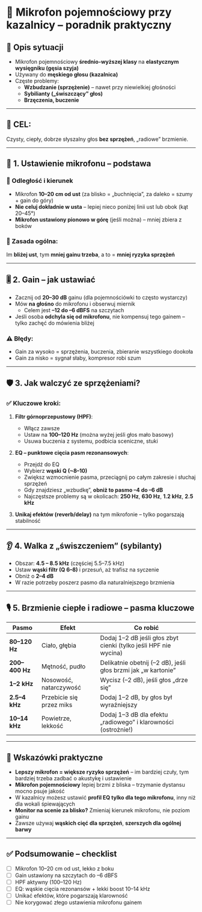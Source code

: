 # 🎤 Mikrofon pojemnościowy przy kazalnicy – poradnik praktyczny

## 🧠 Opis sytuacji

- Mikrofon pojemnościowy **średnio-wyższej klasy** na **elastycznym wysięgniku (gęsia szyja)**
- Używany do **męskiego głosu (kazalnica)**
- Częste problemy:
    - **Wzbudzanie (sprzężenie)** – nawet przy niewielkiej głośności
    - **Sybilianty („świszczący” głos)**
    - **Brzęczenia, buczenie**

---

## 🎯 CEL:
Czysty, ciepły, dobrze słyszalny głos **bez sprzężeń**, „radiowe” brzmienie.

---

## 🔧 1. Ustawienie mikrofonu – podstawa

### 📐 Odległość i kierunek
- Mikrofon **10–20 cm od ust** (za blisko = „buchnięcia”, za daleko = szumy + gain do góry)
- **Nie celuj dokładnie w usta** – lepiej nieco poniżej linii ust lub obok (kąt 20–45°)
- **Mikrofon ustawiony pionowo w górę** (jeśli można) – mniej zbiera z boków

### 📏 Zasada ogólna:
Im **bliżej ust**, tym **mniej gainu trzeba**, a to = **mniej ryzyka sprzężeń**

---

## 🎚️ 2. Gain – jak ustawiać

- Zacznij od **20–30 dB** gainu (dla pojemnościówki to często wystarczy)
- Mów **na głośno** do mikrofonu i obserwuj miernik
    - Celem jest **–12 do –6 dBFS** na szczytach
- Jeśli osoba **odchyla się od mikrofonu**, nie kompensuj tego gainem – tylko zachęć do mówienia bliżej

### ⚠️ Błędy:
- Gain za wysoko = sprzężenia, buczenia, zbieranie wszystkiego dookoła
- Gain za nisko = sygnał słaby, kompresor robi szum

---

## 🛡️ 3. Jak walczyć ze sprzężeniami?

### ✅ Kluczowe kroki:

1. **Filtr górnoprzepustowy (HPF)**:
    - Włącz zawsze
    - Ustaw na **100–120 Hz** (można wyżej jeśli głos mało basowy)
    - Usuwa buczenia z systemu, podbicia sceniczne, stuki

2. **EQ – punktowe cięcia pasm rezonansowych**:
    - Przejdź do EQ
    - Wybierz **wąski Q (~8–10)**
    - Zwiększ wzmocnienie pasma, przeciągnij po całym zakresie i słuchaj sprzężeń
    - Gdy znajdziesz „wzbudkę”, **obniż to pasmo –4 do –6 dB**
    - Najczęstsze problemy są w okolicach: **250 Hz**, **630 Hz**, **1.2 kHz**, **2.5 kHz**

3. **Unikaj efektów (reverb/delay)** na tym mikrofonie – tylko pogarszają stabilność

---

## 👂 4. Walka z „świszczeniem” (sybilanty)

- Obszar: **4.5 – 8.5 kHz** (częściej 5.5–7.5 kHz)
- Ustaw **wąski filtr (Q 6–8)** i przesuń, aż trafisz na syczenie
- Obniż o **2–4 dB**
- W razie potrzeby poszerz pasmo dla naturalniejszego brzmienia

---

## 🎙️ 5. Brzmienie ciepłe i radiowe – pasma kluczowe

| Pasmo        | Efekt | Co robić |
|--------------|-------|----------|
| **80–120 Hz** | Ciało, głębia | Dodaj 1–2 dB jeśli głos zbyt cienki (tylko jeśli HPF nie wycina) |
| **200–400 Hz** | Mętność, pudło | Delikatnie obetnij (–2 dB), jeśli głos brzmi jak „w kartonie” |
| **1–2 kHz**   | Nosowość, natarczywość | Wycisz (–2 dB), jeśli głos „drze się” |
| **2.5–4 kHz** | Przebicie się przez miks | Dodaj 1–2 dB, by głos był wyraźniejszy |
| **10–14 kHz** | Powietrze, lekkość | Dodaj 1–3 dB dla efektu „radiowego” i klarowności (ostrożnie!) |

---

## 📌 Wskazówki praktyczne

- **Lepszy mikrofon = większe ryzyko sprzężeń** – im bardziej czuły, tym bardziej trzeba zadbać o akustykę i ustawienie
- **Mikrofon pojemnościowy** lepiej brzmi z bliska – trzymanie dystansu mocno psuje jakość
- W kazalnicy możesz ustawić **profil EQ tylko dla tego mikrofonu**, inny niż dla wokali śpiewających
- **Monitor na scenie za blisko?** Zmieniaj kierunek mikrofonu, nie poziom gainu
- Zawsze używaj **wąskich cięć dla sprzężeń**, **szerszych dla ogólnej barwy**

---

## ✅ Podsumowanie – checklist

- [ ] Mikrofon 10–20 cm od ust, lekko z boku
- [ ] Gain ustawiony na szczytach do –6 dBFS
- [ ] HPF aktywny (100–120 Hz)
- [ ] EQ: wąskie cięcia rezonansów + lekki boost 10–14 kHz
- [ ] Unikać efektów, które pogarszają klarowność
- [ ] Nie korygować złego ustawienia mikrofonu gainem